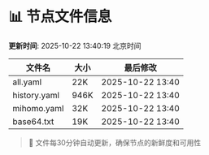 # 📊 节点文件信息

**更新时间**: 2025-10-22 13:40:19 北京时间

| 文件名 | 大小 | 最后修改 |
|--------|------|----------|
| all.yaml | 22K | 2025-10-22 13:40 |
| history.yaml | 946K | 2025-10-22 13:40 |
| mihomo.yaml | 32K | 2025-10-22 13:40 |
| base64.txt | 19K | 2025-10-22 13:40 |

> 🔄 文件每30分钟自动更新，确保节点的新鲜度和可用性
